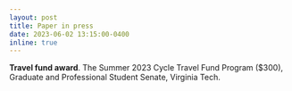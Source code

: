 ```yaml
---
layout: post
title: Paper in press
date: 2023-06-02 13:15:00-0400
inline: true
---
```

<strong>Travel fund award</strong>. The Summer 2023 Cycle Travel Fund Program (\$300), Graduate and Professional Student Senate, Virginia Tech.